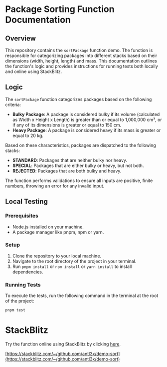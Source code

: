 # Package Sorting Function Documentation

## Overview

This repository contains the `sortPackage` function demo. The function is responsible for categorizing packages into different stacks based on their dimensions (width, height, length) and mass. This documentation outlines the function's logic and provides instructions for running tests both locally and online using StackBlitz.

## Logic

The `sortPackage` function categorizes packages based on the following criteria:

- **Bulky Package**: A package is considered bulky if its volume (calculated as Width x Height x Length) is greater than or equal to 1,000,000 cm³, or if any of its dimensions is greater or equal to 150 cm.
- **Heavy Package**: A package is considered heavy if its mass is greater or equal to 20 kg.

Based on these characteristics, packages are dispatched to the following stacks:

- **STANDARD**: Packages that are neither bulky nor heavy.
- **SPECIAL**: Packages that are either bulky or heavy, but not both.
- **REJECTED**: Packages that are both bulky and heavy.

The function performs validations to ensure all inputs are positive, finite numbers, throwing an error for any invalid input.

## Local Testing

### Prerequisites

- Node.js installed on your machine.
- A package manager like pnpm, npm or yarn.

### Setup

1. Clone the repository to your local machine.
2. Navigate to the root directory of the project in your terminal.
3. Run `pnpm install` or `npm install` or `yarn install` to install dependencies.

### Running Tests

To execute the tests, run the following command in the terminal at the root of the project:

```bash
pnpm test
```

# StackBlitz
Try the function online using StackBlitz by clicking [here](https://stackblitz.com/~/github.com/antl3x/demo-sort).

[https://stackblitz.com/~/github.com/antl3x/demo-sort](https://stackblitz.com/~/github.com/antl3x/demo-sort)